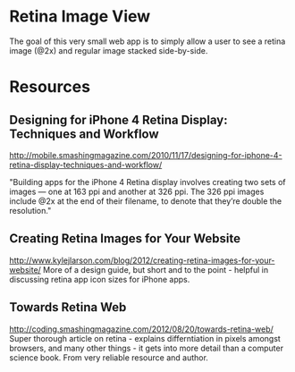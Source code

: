 # Retina Image View

The goal of this very small web app is to simply allow a user to see a retina image (@2x) and regular image stacked side-by-side.

# Resources
## Designing for iPhone 4 Retina Display: Techniques and Workflow
http://mobile.smashingmagazine.com/2010/11/17/designing-for-iphone-4-retina-display-techniques-and-workflow/

"Building apps for the iPhone 4 Retina display involves creating two sets of images — one at 163 ppi and another at 326 ppi. The 326 ppi images include @2x at the end of their filename, to denote that they’re double the resolution."

## Creating Retina Images for Your Website
http://www.kylejlarson.com/blog/2012/creating-retina-images-for-your-website/
More of a design guide, but short and to the point - helpful in discussing retina app icon sizes for iPhone apps.


## Towards Retina Web
http://coding.smashingmagazine.com/2012/08/20/towards-retina-web/
Super thorough article on retina - explains differntiation in pixels amongst browsers, and many other things - it gets into more detail than a computer science book. From very reliable resource and author.